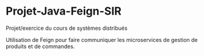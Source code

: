 # Projet-Java-Feign-SIR
Projet/exercice du cours de systèmes distribués

Utilisation de Feign pour faire communiquer les microservices de gestion de produits et de commandes.
